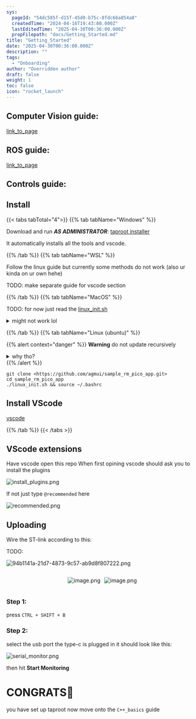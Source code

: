 ```yaml
---
sys:
  pageId: "54dc585f-d15f-45d0-b75c-8fdc66a854a8"
  createdTime: "2024-04-16T19:43:00.000Z"
  lastEditedTime: "2025-04-30T00:36:00.000Z"
  propFilepath: "docs/Getting_Started.md"
title: "Getting_Started"
date: "2025-04-30T00:36:00.000Z"
description: ""
tags:
  - "Onboarding"
author: "Overridden author"
draft: false
weight: 1
toc: false
icon: "rocket_launch"
---
```


## Computer Vision guide:

[link_to_page](86d45bc0-388b-4d26-8848-44f255f73d0e)

## ROS guide:

[link_to_page](3c76c1de-ec8f-46d6-8b0a-294005edc2d5)

## Controls guide:

## Install

{{< tabs tabTotal="4">}}
{{% tab tabName="Windows" %}}

Download and run _**AS ADMINISTRATOR**_: [taproot installer](https://github.com/Thornbots/TeachingFreshies/releases/tag/1.0)

It automatically installs all the tools and vscode.

{{% /tab %}}
{{% tab tabName="WSL" %}}

Follow the linux guide but currently some methods do not work (also ur kinda on ur own hehe)

TODO: make separate guide for vscode section

{{% /tab %}}
{{% tab tabName="MacOS" %}}

TODO: for now just read the [linux_init.sh](https://github.com/agmui/sample_rm_pico_app/blob/main/linux_init.sh)

<details>
<summary>might not work lol</summary>

`brew install libusb pkg-config`

Next install: [vscode](https://code.visualstudio.com/Download)

</details>

{{% /tab %}}
{{% tab tabName="Linux (ubuntu)" %}}

{{% alert context="danger" %}}
**Warning** do not update recursively
<details>
<summary>why tho?</summary>
There are some submodules that may go on for a while (like tinyusb) and I highly
recommend you don't need to get them.
If you want to see what submodules I update just look in `linux_init.sh`
</details>
{{% /alert %}}

```shell
git clone <https://github.com/agmui/sample_rm_pico_app.git>
cd sample_rm_pico_app
./linux_init.sh && source ~/.bashrc
```

## Install VScode

[vscode](https://code.visualstudio.com/Download)

{{% /tab %}}
{{< /tabs >}}

## VScode extensions

Have vscode open this repo
When first opining vscode should ask you to install the plugins

![install_plugins.png](https://prod-files-secure.s3.us-west-2.amazonaws.com/d518164a-d88e-44d1-a4ee-3adb3bd8bce0/89bd30f0-1825-4e77-867b-0a41ce370880/install_plugins.png?X-Amz-Algorithm=AWS4-HMAC-SHA256&X-Amz-Content-Sha256=UNSIGNED-PAYLOAD&X-Amz-Credential=ASIAZI2LB466326OWC3A%2F20250713%2Fus-west-2%2Fs3%2Faws4_request&X-Amz-Date=20250713T140714Z&X-Amz-Expires=3600&X-Amz-Security-Token=IQoJb3JpZ2luX2VjEPz%2F%2F%2F%2F%2F%2F%2F%2F%2F%2FwEaCXVzLXdlc3QtMiJHMEUCIDLto6eYgFXdr%2FUrjmV8SOlFdRk5OkOiAtAvj%2BY77hZvAiEAz5N8UhxshxFIrfPb3qPU8yBCvF1NFY1dD37dVcjYZUQq%2FwMIFRAAGgw2Mzc0MjMxODM4MDUiDO77keJfQD9df0ThVircAzvk1zVbhj4QVZp1oxNrskE%2Bg7K8jTENu48%2BvOvMAjjyXmgkOFRIt62McVAwoq5FMARIUeJ4NOt3P6zZm9f5zvmj51jut0lIViEMUxCMabeYiGmjvlfJCsjqkQQIv07m7DkDprYHjBhOutSqCb9alMldsa99RG0OxouTA5%2FyM2mFPyg%2BAzQisIfPQ0%2BCN1oVdZyAr%2FX9KPynF5k%2B7ZkAozfM3shcxJdCO9Ju2X4X3EesQxCv29WjIZg7dMde6vrQry4gxuEtAahF1pcRSuxkrHlulyBkxLz%2FRPyZuq9czhwBwTIEf2GHnonZjcJlq5CK%2FmA8R%2FJkZBpEv2f%2FCbACapc3g3paTjmlIiv%2But79qcPvRPSfsQ2TTXHtjHBZbiTt0Q%2B5iishrinlUIk0VaxZEEJhqOxX0AP20hNAcA7l1YzXefg2cNCXctR%2Bg5qryGRPy0%2Fb%2Bee0PHitK22wV%2BiT4nLSXjCXodacY98SF8VHcDkgJxknSpEn%2FzCWW3DkSupXXht%2BzMe963n9%2Bw3XeQBaAIQC0XR9NDSi3GrroW1tCLrQbc8tYpAZmseJB%2BB4b4k15fXplWKPGDyRSK4sw%2B%2BA7HJA9ddosnMBQ%2FuK2UT4jC49TWtEbjCnSfdCUspVMMLFzsMGOqUBbUJO95OyPRkWkvbAAh6N4xFF4f6sgwOmtsCWBQfHmd1AI1xT23D3CIgbZ4FKzl5AOCKCOpdYNeD4Xo5jfWtUofNhJZVm0orRgBmy9u00uKkECb3z2HH8bzYlGpQ4uLb7foNtT8Tqda%2FITLm1%2FQZ6fe791rHu2UXsBt%2BMklhw%2FIICK2%2B%2B17P9kclnCOGqf10HmL1RPYnVtrWGhiys8%2Fbo7%2FW70FpX&X-Amz-Signature=a0d2b50b5125f0651d15b3cdddbec391c1fd660dfcb731b7068d50852401b1a4&X-Amz-SignedHeaders=host&x-amz-checksum-mode=ENABLED&x-id=GetObject)

If not just type `@recommended` here  

![recommended.png](https://prod-files-secure.s3.us-west-2.amazonaws.com/d518164a-d88e-44d1-a4ee-3adb3bd8bce0/61e661e9-5d85-4dfc-be0d-8d2097a5e793/recommended.png?X-Amz-Algorithm=AWS4-HMAC-SHA256&X-Amz-Content-Sha256=UNSIGNED-PAYLOAD&X-Amz-Credential=ASIAZI2LB466326OWC3A%2F20250713%2Fus-west-2%2Fs3%2Faws4_request&X-Amz-Date=20250713T140714Z&X-Amz-Expires=3600&X-Amz-Security-Token=IQoJb3JpZ2luX2VjEPz%2F%2F%2F%2F%2F%2F%2F%2F%2F%2FwEaCXVzLXdlc3QtMiJHMEUCIDLto6eYgFXdr%2FUrjmV8SOlFdRk5OkOiAtAvj%2BY77hZvAiEAz5N8UhxshxFIrfPb3qPU8yBCvF1NFY1dD37dVcjYZUQq%2FwMIFRAAGgw2Mzc0MjMxODM4MDUiDO77keJfQD9df0ThVircAzvk1zVbhj4QVZp1oxNrskE%2Bg7K8jTENu48%2BvOvMAjjyXmgkOFRIt62McVAwoq5FMARIUeJ4NOt3P6zZm9f5zvmj51jut0lIViEMUxCMabeYiGmjvlfJCsjqkQQIv07m7DkDprYHjBhOutSqCb9alMldsa99RG0OxouTA5%2FyM2mFPyg%2BAzQisIfPQ0%2BCN1oVdZyAr%2FX9KPynF5k%2B7ZkAozfM3shcxJdCO9Ju2X4X3EesQxCv29WjIZg7dMde6vrQry4gxuEtAahF1pcRSuxkrHlulyBkxLz%2FRPyZuq9czhwBwTIEf2GHnonZjcJlq5CK%2FmA8R%2FJkZBpEv2f%2FCbACapc3g3paTjmlIiv%2But79qcPvRPSfsQ2TTXHtjHBZbiTt0Q%2B5iishrinlUIk0VaxZEEJhqOxX0AP20hNAcA7l1YzXefg2cNCXctR%2Bg5qryGRPy0%2Fb%2Bee0PHitK22wV%2BiT4nLSXjCXodacY98SF8VHcDkgJxknSpEn%2FzCWW3DkSupXXht%2BzMe963n9%2Bw3XeQBaAIQC0XR9NDSi3GrroW1tCLrQbc8tYpAZmseJB%2BB4b4k15fXplWKPGDyRSK4sw%2B%2BA7HJA9ddosnMBQ%2FuK2UT4jC49TWtEbjCnSfdCUspVMMLFzsMGOqUBbUJO95OyPRkWkvbAAh6N4xFF4f6sgwOmtsCWBQfHmd1AI1xT23D3CIgbZ4FKzl5AOCKCOpdYNeD4Xo5jfWtUofNhJZVm0orRgBmy9u00uKkECb3z2HH8bzYlGpQ4uLb7foNtT8Tqda%2FITLm1%2FQZ6fe791rHu2UXsBt%2BMklhw%2FIICK2%2B%2B17P9kclnCOGqf10HmL1RPYnVtrWGhiys8%2Fbo7%2FW70FpX&X-Amz-Signature=246afd00c9a661138749b1391e2b6d6a630094e6caab46e2d2cec3d7183b73fb&X-Amz-SignedHeaders=host&x-amz-checksum-mode=ENABLED&x-id=GetObject)

## Uploading

Wire the ST-link according to this:

TODO:

![94b1141a-21d7-4873-9c57-ab9d8f807222.png](https://prod-files-secure.s3.us-west-2.amazonaws.com/d518164a-d88e-44d1-a4ee-3adb3bd8bce0/e5fad17d-ab82-4300-9f4c-505ab4b1202c/94b1141a-21d7-4873-9c57-ab9d8f807222.png?X-Amz-Algorithm=AWS4-HMAC-SHA256&X-Amz-Content-Sha256=UNSIGNED-PAYLOAD&X-Amz-Credential=ASIAZI2LB466326OWC3A%2F20250713%2Fus-west-2%2Fs3%2Faws4_request&X-Amz-Date=20250713T140714Z&X-Amz-Expires=3600&X-Amz-Security-Token=IQoJb3JpZ2luX2VjEPz%2F%2F%2F%2F%2F%2F%2F%2F%2F%2FwEaCXVzLXdlc3QtMiJHMEUCIDLto6eYgFXdr%2FUrjmV8SOlFdRk5OkOiAtAvj%2BY77hZvAiEAz5N8UhxshxFIrfPb3qPU8yBCvF1NFY1dD37dVcjYZUQq%2FwMIFRAAGgw2Mzc0MjMxODM4MDUiDO77keJfQD9df0ThVircAzvk1zVbhj4QVZp1oxNrskE%2Bg7K8jTENu48%2BvOvMAjjyXmgkOFRIt62McVAwoq5FMARIUeJ4NOt3P6zZm9f5zvmj51jut0lIViEMUxCMabeYiGmjvlfJCsjqkQQIv07m7DkDprYHjBhOutSqCb9alMldsa99RG0OxouTA5%2FyM2mFPyg%2BAzQisIfPQ0%2BCN1oVdZyAr%2FX9KPynF5k%2B7ZkAozfM3shcxJdCO9Ju2X4X3EesQxCv29WjIZg7dMde6vrQry4gxuEtAahF1pcRSuxkrHlulyBkxLz%2FRPyZuq9czhwBwTIEf2GHnonZjcJlq5CK%2FmA8R%2FJkZBpEv2f%2FCbACapc3g3paTjmlIiv%2But79qcPvRPSfsQ2TTXHtjHBZbiTt0Q%2B5iishrinlUIk0VaxZEEJhqOxX0AP20hNAcA7l1YzXefg2cNCXctR%2Bg5qryGRPy0%2Fb%2Bee0PHitK22wV%2BiT4nLSXjCXodacY98SF8VHcDkgJxknSpEn%2FzCWW3DkSupXXht%2BzMe963n9%2Bw3XeQBaAIQC0XR9NDSi3GrroW1tCLrQbc8tYpAZmseJB%2BB4b4k15fXplWKPGDyRSK4sw%2B%2BA7HJA9ddosnMBQ%2FuK2UT4jC49TWtEbjCnSfdCUspVMMLFzsMGOqUBbUJO95OyPRkWkvbAAh6N4xFF4f6sgwOmtsCWBQfHmd1AI1xT23D3CIgbZ4FKzl5AOCKCOpdYNeD4Xo5jfWtUofNhJZVm0orRgBmy9u00uKkECb3z2HH8bzYlGpQ4uLb7foNtT8Tqda%2FITLm1%2FQZ6fe791rHu2UXsBt%2BMklhw%2FIICK2%2B%2B17P9kclnCOGqf10HmL1RPYnVtrWGhiys8%2Fbo7%2FW70FpX&X-Amz-Signature=27c9a81ff169ef64bb36d2fb4348d4d48bdd685bdecb59dfc815c9ebd8bb7f1e&X-Amz-SignedHeaders=host&x-amz-checksum-mode=ENABLED&x-id=GetObject)

<div style="display: flex;flex-direction: row; column-gap:10px; max-width: 630px;justify-content: center;">
<div>

![image.png](https://prod-files-secure.s3.us-west-2.amazonaws.com/d518164a-d88e-44d1-a4ee-3adb3bd8bce0/210ecb78-1116-4d7b-b9b7-2292f66fa2c2/image.png?X-Amz-Algorithm=AWS4-HMAC-SHA256&X-Amz-Content-Sha256=UNSIGNED-PAYLOAD&X-Amz-Credential=ASIAZI2LB466QYB6CEOA%2F20250713%2Fus-west-2%2Fs3%2Faws4_request&X-Amz-Date=20250713T140716Z&X-Amz-Expires=3600&X-Amz-Security-Token=IQoJb3JpZ2luX2VjEPz%2F%2F%2F%2F%2F%2F%2F%2F%2F%2FwEaCXVzLXdlc3QtMiJIMEYCIQDv3G960lgrmk5pETPPn0VE2%2Fkcaf9pRAbgTaqPVfGySwIhAJt2b%2BQ2AtXldbnTnChmIjEEiAy%2FO6b0ULYQR0hIb3eOKv8DCBUQABoMNjM3NDIzMTgzODA1Igy4vUOyq7h2%2FiJR7%2F8q3AN3bifqPbYhdrGtjoQ7r%2BnudzdElaC5qHM%2B%2BkwOY3VaVnbjNG74DpHJlAVl%2BdTFQTLfDPS7pROvMDGsGmC9d2B4sja2G07kzq7DPHeXIX2jSPIYfymftlux0KTfwbhDGFUcSaAlUCRMQc11TK3Bw5B1PklLWBM6IXo7iVv0oj9Nv0Cx2GJFXQyrlHF0bKWn9e2RJGkR6BB3lyDNtgriDzfYt5UkcmIK8yuJgxmQodgGMC3074FwWBKke3GdRiP3NTrf1XNUaNBMd%2Bc7t84mj9rkc67xmGBfsdXh5Mb7IU5iTCah6P4OhEag3JJxZxqTwomA2%2BaiYvGEM%2BIsaYf8nSi%2BvNdjJF6jBQT2wkofq7%2BLbIlr0ExVKqbmUTVmrmOkvPpFrsuE40oUi42OijgYWp2F5m86dpiKXg8jN1d9MiVGhMkc%2FSq8sAoo6s9imKGFT41ESpK2cgZ2bYZfQEfR1EgeBl3%2BNOtcGc1tXnCPi9Ci5De%2BcIydtOn9D7GRzB6gBKykJdU2IXA0pHVUZOXXEY4SJKlHNSNdbwCzx%2BiyaVuPhoWfim4uuUs2RMT5grTGNY3deKfIFUjLcNmVOLXd%2BiQ%2BmsAMKOxKu4gc6%2BklL5KaDWzrMZmFTsqV27k6DTDhv87DBjqkAV1oJrLapDp0EnZA0yEZzIOZ7ISyWOVKvNMxz4EP926CPz84S2bgTQv4iooziuLIE0lP3F7KCV8QIZOZG4N47opeYfY%2BYLMkia9c5UYlzLt2VqYoTBZSniez5UWUwq2emDq9hHx1sUIqLFruhaaoAUMRrY77L87dXXpbjWdyzqXKUBq%2B0JnAB7EjS4KTl3aj9p7uPvU7Ns2bpz9qoU5mGsg3v9kX&X-Amz-Signature=5fcced2b7c44098e910c161976bd1a910a57152304814a21df906b04899db52b&X-Amz-SignedHeaders=host&x-amz-checksum-mode=ENABLED&x-id=GetObject)

</div>
<div>

![image.png](https://prod-files-secure.s3.us-west-2.amazonaws.com/d518164a-d88e-44d1-a4ee-3adb3bd8bce0/33a0fd0f-8ca6-4a86-8e09-26e95ded1fff/image.png?X-Amz-Algorithm=AWS4-HMAC-SHA256&X-Amz-Content-Sha256=UNSIGNED-PAYLOAD&X-Amz-Credential=ASIAZI2LB466QU2X7C3O%2F20250713%2Fus-west-2%2Fs3%2Faws4_request&X-Amz-Date=20250713T140716Z&X-Amz-Expires=3600&X-Amz-Security-Token=IQoJb3JpZ2luX2VjEPz%2F%2F%2F%2F%2F%2F%2F%2F%2F%2FwEaCXVzLXdlc3QtMiJGMEQCIH2dQYRZfAUtlmSDAdtpq4lA1HSxd39lb7e%2B0Wv9ruCnAiBIulMqV%2FrrXW0URzHyEri%2BQ22Kvmlpavi0QslI7gV4dSr%2FAwgVEAAaDDYzNzQyMzE4MzgwNSIMpsOt2IEOYBJKym1GKtwDDkpZPbiugOZjHIW3sGduxDBgbdEoQqg4OQJ4oVUMo%2FKxcKYk01tQM39WFONx6BS%2Ff3sWVMqyYKsGZ2n5WgFpMee8KTt3Qi16hmkVle2nQCwvpHV%2Fo4QR6uzm4vsKXfu9kTTitOnLTVINOfGTPMkvV9G7xtK1o%2BEZGmVegl802bMHWhkIRqH%2F%2BISGmjH0CqU5oldNuc3GGWX5qace6vT%2Bvb1z4jBiYvD1QvZBg%2B0sdPEvnXZLEr7I0C%2BFNwgfWFom2CdlZtdyaP2sCYMpK8xeXvkQA4A82lP%2BOyM6oW4EI4kWtrdmZQ0bl6Ya4mLPA6Z72Uj9TtNuvUZ6zjcAkc8CEOp%2BGmk21RsTfHC%2B3ijWtIJzU%2FyAryZ7%2FYbWoob1xo2Ubq4Rww0uhMGSp8orloSEv0yCd8%2B5E%2Ficriew5rVD3DcX67HhjwBh8CrDIKqi7p301JM8ZdlIHEG2dbD39SBuO8%2BRGWu6hX85JuLQpizAvKcYQubbJgkam%2F6LAjnGsLwXtcDV2OFx6qhJ9Nj3cbYgfqZgL85k%2B8fSWprrIl3%2B2hbJaFMf%2BhCP1n3lLj%2BAUC32QnzWK46yUsy3z6FGm7hpJc%2Fen21kSU7r080uZG6L%2FX9Kg2qd0l6ZaMt3GrIwscXOwwY6pgEqHRJ3FY5N12sNgfOgRcEapaR0waqdUvXH9J9PEyVRYVbXLz4VYAh5MDcrveQREVG%2F23Esvpq5mlMkgtwnKHcJOKGEToweg%2FxedDgUdGwDjyUpHmqzAvYkqi7ycFQ54UP1bHQi115VPahsDwgkatAU7BhPIC7%2Fn9PSyRkUi%2FhbMNvbmvtUTtIJGzXifIwr6sQhVdtXTc4xC3aeBBwI4NKKfb44FV6h&X-Amz-Signature=8e0d3f4e686416be0bbb419066716cb8e3274473fbc8f96c887b445a36d05757&X-Amz-SignedHeaders=host&x-amz-checksum-mode=ENABLED&x-id=GetObject)

</div>
</div>

### Step 1:

press `CTRL + SHIFT + B`

### Step 2:

select the usb port the type-c is plugged in it should look like this:

![serial_monitor.png](https://prod-files-secure.s3.us-west-2.amazonaws.com/d518164a-d88e-44d1-a4ee-3adb3bd8bce0/f03f4774-05d4-4393-b6a0-d5efb6d315ab/serial_monitor.png?X-Amz-Algorithm=AWS4-HMAC-SHA256&X-Amz-Content-Sha256=UNSIGNED-PAYLOAD&X-Amz-Credential=ASIAZI2LB466326OWC3A%2F20250713%2Fus-west-2%2Fs3%2Faws4_request&X-Amz-Date=20250713T140714Z&X-Amz-Expires=3600&X-Amz-Security-Token=IQoJb3JpZ2luX2VjEPz%2F%2F%2F%2F%2F%2F%2F%2F%2F%2FwEaCXVzLXdlc3QtMiJHMEUCIDLto6eYgFXdr%2FUrjmV8SOlFdRk5OkOiAtAvj%2BY77hZvAiEAz5N8UhxshxFIrfPb3qPU8yBCvF1NFY1dD37dVcjYZUQq%2FwMIFRAAGgw2Mzc0MjMxODM4MDUiDO77keJfQD9df0ThVircAzvk1zVbhj4QVZp1oxNrskE%2Bg7K8jTENu48%2BvOvMAjjyXmgkOFRIt62McVAwoq5FMARIUeJ4NOt3P6zZm9f5zvmj51jut0lIViEMUxCMabeYiGmjvlfJCsjqkQQIv07m7DkDprYHjBhOutSqCb9alMldsa99RG0OxouTA5%2FyM2mFPyg%2BAzQisIfPQ0%2BCN1oVdZyAr%2FX9KPynF5k%2B7ZkAozfM3shcxJdCO9Ju2X4X3EesQxCv29WjIZg7dMde6vrQry4gxuEtAahF1pcRSuxkrHlulyBkxLz%2FRPyZuq9czhwBwTIEf2GHnonZjcJlq5CK%2FmA8R%2FJkZBpEv2f%2FCbACapc3g3paTjmlIiv%2But79qcPvRPSfsQ2TTXHtjHBZbiTt0Q%2B5iishrinlUIk0VaxZEEJhqOxX0AP20hNAcA7l1YzXefg2cNCXctR%2Bg5qryGRPy0%2Fb%2Bee0PHitK22wV%2BiT4nLSXjCXodacY98SF8VHcDkgJxknSpEn%2FzCWW3DkSupXXht%2BzMe963n9%2Bw3XeQBaAIQC0XR9NDSi3GrroW1tCLrQbc8tYpAZmseJB%2BB4b4k15fXplWKPGDyRSK4sw%2B%2BA7HJA9ddosnMBQ%2FuK2UT4jC49TWtEbjCnSfdCUspVMMLFzsMGOqUBbUJO95OyPRkWkvbAAh6N4xFF4f6sgwOmtsCWBQfHmd1AI1xT23D3CIgbZ4FKzl5AOCKCOpdYNeD4Xo5jfWtUofNhJZVm0orRgBmy9u00uKkECb3z2HH8bzYlGpQ4uLb7foNtT8Tqda%2FITLm1%2FQZ6fe791rHu2UXsBt%2BMklhw%2FIICK2%2B%2B17P9kclnCOGqf10HmL1RPYnVtrWGhiys8%2Fbo7%2FW70FpX&X-Amz-Signature=d1b1d877750b226163d5e62c927f0fea3b06c0c283e94048b772dadecc76457b&X-Amz-SignedHeaders=host&x-amz-checksum-mode=ENABLED&x-id=GetObject)

then hit **Start Monitoring**

# CONGRATS🎉

you have set up taproot now move onto the `C++_basics` guide
